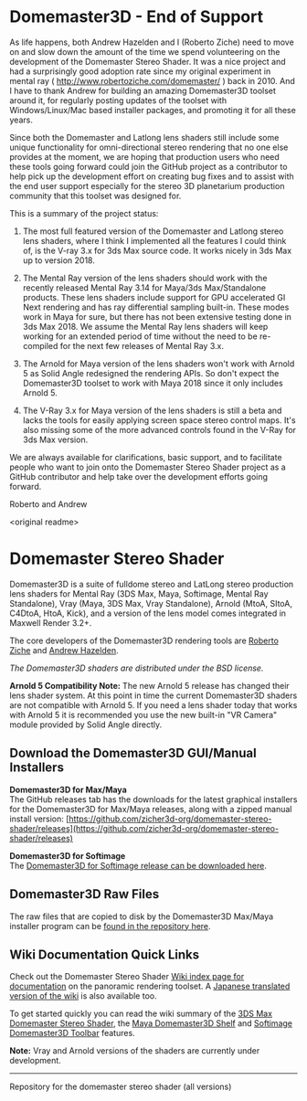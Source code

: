 # Domemaster3D - End of Support #

As life happens, both Andrew Hazelden and I (Roberto Ziche) need to move on and slow down the amount of the time we spend volunteering on the development of the Domemaster Stereo Shader. It was a nice project and had a surprisingly good adoption rate since my original experiment in mental ray ( http://www.robertoziche.com/domemaster/ ) back in 2010. And I have to thank Andrew for building an amazing Domemaster3D toolset around it, for regularly posting updates of the toolset with Windows/Linux/Mac based installer packages, and promoting it for all these years.

Since both the Domemaster and Latlong lens shaders still include some unique functionality for omni-directional stereo rendering that no one else provides at the moment, we are hoping that production users who need these tools going forward could join the GitHub project as a contributor to help pick up the development effort on creating bug fixes and to assist with the end user support especially for the stereo 3D planetarium production community that this toolset was designed for.

This is a summary of the project status:

1) The most full featured version of the Domemaster and Latlong stereo lens shaders, where I think I implemented all the features I could think of, is the V-ray 3.x for 3ds Max source code. It works nicely in 3ds Max up to version 2018.

2) The Mental Ray version of the lens shaders should work with the recently released Mental Ray 3.14 for Maya/3ds Max/Standalone products. These lens shaders include support for GPU accelerated GI Next rendering and has ray differential sampling built-in. These modes work in Maya for sure, but there has not been extensive testing done in 3ds Max 2018. We assume the Mental Ray lens shaders will keep working for an extended period of time without the need to be re-compiled for the next few releases of Mental Ray 3.x.

3) The Arnold for Maya version of the lens shaders won't work with Arnold 5 as Solid Angle redesigned the rendering APIs. So don't expect the Domemaster3D toolset to work with Maya 2018 since it only includes Arnold 5.

4) The V-Ray 3.x for Maya version of the lens shaders is still a beta and lacks the tools for easily applying screen space stereo control maps. It's also missing some of the more advanced controls found in the V-Ray for 3ds Max version.

We are always available for clarifications, basic support, and to facilitate people who want to join onto the Domemaster Stereo Shader project as a GitHub contributor and help take over the development efforts going forward.

Roberto and Andrew


\<original readme\>

# Domemaster Stereo Shader #

Domemaster3D is a suite of fulldome stereo and LatLong stereo production lens shaders for Mental Ray (3DS Max, Maya, Softimage, Mental Ray Standalone), Vray (Maya, 3DS Max, Vray Standalone), Arnold (MtoA, SItoA, C4DtoA, HtoA, Kick), and a version of the lens model comes integrated in Maxwell Render 3.2+.

The core developers of the Domemaster3D rendering tools are [Roberto Ziche](http://www.robertoziche.com/) and [Andrew Hazelden](http://www.andrewhazelden.com/).  

*The Domemaster3D shaders are distributed under the BSD license.*

**Arnold 5 Compatibility Note:** The new Arnold 5 release has changed their lens shader system. At this point in time the current Domemaster3D shaders are not compatible with Arnold 5. If you need a lens shader today that works with Arnold 5 it is recommended you use the new built-in "VR Camera" module provided by Solid Angle directly.

## Download the Domemaster3D GUI/Manual Installers ##

**Domemaster3D for Max/Maya**  
The GitHub releases tab has the downloads for the latest graphical installers for the Domemaster3D for Max/Maya releases, along with a zipped manual install version:
[https://github.com/zicher3d-org/domemaster-stereo-shader/releases](https://github.com/zicher3d-org/domemaster-stereo-shader/releases)

**Domemaster3D for Softimage**  
The [Domemaster3D for Softimage release can be downloaded here](https://github.com/zicher3d-org/domemaster-stereo-shader/releases/tag/v1.6SI).

## Domemaster3D Raw Files ##

The raw files that are copied to disk by the Domemaster3D Max/Maya installer program can be [found in the repository here](https://github.com/zicher3d-org/domemaster-stereo-shader/tree/master/Domemaster3D%20Installer/installer%20files/Domemaster3D).

## Wiki Documentation Quick Links ##

Check out the Domemaster Stereo Shader [Wiki index page for documentation](https://github.com/zicher3d-org/domemaster-stereo-shader/wiki) on the panoramic rendering toolset. A [Japanese translated version of the wiki](https://github.com/zicher3d-org/domemaster-stereo-shader/wiki/%E6%97%A5%E6%9C%AC%E8%AA%9E%E7%89%88%EF%BC%9A-Home) is also available too.

To get started quickly you can read the wiki summary of the [3DS Max Domemaster Stereo Shader](https://github.com/zicher3d-org/domemaster-stereo-shader/wiki/3DS-Max-Domemaster3D-Install), the [Maya Domemaster3D Shelf](https://github.com/zicher3d-org/domemaster-stereo-shader/wiki/Maya-Domemaster3D-Shelf)  and [Softimage Domemaster3D Toolbar](https://github.com/zicher3d-org/domemaster-stereo-shader/wiki/Softimage-Domemaster3D-Toolbar) features.

**Note:** Vray and Arnold versions of the shaders are currently under development.

----------

Repository for the domemaster stereo shader (all versions)

